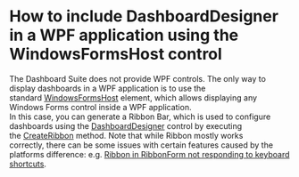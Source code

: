 # How to include DashboardDesigner in a WPF application using the WindowsFormsHost control


<p>The Dashboard Suite does not provide WPF controls. The only way to display dashboards in a WPF application is to use the standard <a href="http://msdn.microsoft.com/en-us/library/system.windows.forms.integration.windowsformshost.aspx">WindowsFormsHost</a> element, which allows displaying any Windows Forms control inside a WPF application. <br>In this case, you can generate a Ribbon Bar, which is used to configure dashboards using the <a href="https://documentation.devexpress.com/Dashboard/clsDevExpressDashboardWinDashboardDesignertopic.aspx">DashboardDesigner</a> control by executing the <a href="https://documentation.devexpress.com/Dashboard/DevExpressDashboardWinDashboardDesigner_CreateRibbontopic.aspx">CreateRibbon</a> method. Note that while Ribbon mostly works correctly, there can be some issues with certain features caused by the platforms difference: e.g. <a href="https://www.devexpress.com/Support/Center/p/Q344849">Ribbon in RibbonForm not responding to keyboard shortcuts</a>.</p>

<br/>


